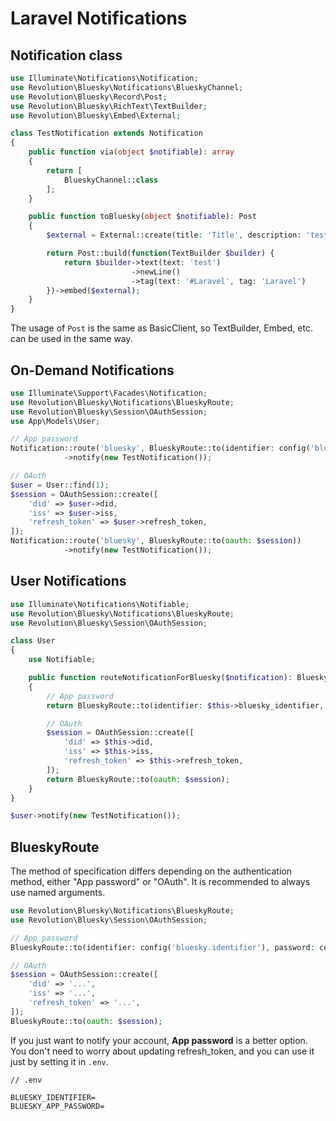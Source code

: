 Laravel Notifications
====

## Notification class
```php
use Illuminate\Notifications\Notification;
use Revolution\Bluesky\Notifications\BlueskyChannel;
use Revolution\Bluesky\Record\Post;
use Revolution\Bluesky\RichText\TextBuilder;
use Revolution\Bluesky\Embed\External;

class TestNotification extends Notification
{
    public function via(object $notifiable): array
    {
        return [
            BlueskyChannel::class
        ];
    }

    public function toBluesky(object $notifiable): Post
    {
        $external = External::create(title: 'Title', description: 'test', uri: 'https://');

        return Post::build(function(TextBuilder $builder) {
            return $builder->text(text: 'test')
                           ->newLine()
                           ->tag(text: '#Laravel', tag: 'Laravel')
        })->embed($external);
    }
}
```

The usage of `Post` is the same as BasicClient, so TextBuilder, Embed, etc. can be used in the same way.

## On-Demand Notifications
```php
use Illuminate\Support\Facades\Notification;
use Revolution\Bluesky\Notifications\BlueskyRoute;
use Revolution\Bluesky\Session\OAuthSession;
use App\Models\User;

// App password
Notification::route('bluesky', BlueskyRoute::to(identifier: config('bluesky.identifier'), password: config('bluesky.password')))
            ->notify(new TestNotification());

// OAuth
$user = User::find(1);
$session = OAuthSession::create([
    'did' => $user->did,
    'iss' => $user->iss,
    'refresh_token' => $user->refresh_token,
]);
Notification::route('bluesky', BlueskyRoute::to(oauth: $session))
            ->notify(new TestNotification());
```

## User Notifications
```php
use Illuminate\Notifications\Notifiable;
use Revolution\Bluesky\Notifications\BlueskyRoute;
use Revolution\Bluesky\Session\OAuthSession;

class User
{
    use Notifiable;

    public function routeNotificationForBluesky($notification): BlueskyRoute
    {
        // App password
        return BlueskyRoute::to(identifier: $this->bluesky_identifier, password: $this->bluesky_password);

        // OAuth
        $session = OAuthSession::create([
            'did' => $this->did,
            'iss' => $this->iss,
            'refresh_token' => $this->refresh_token,
        ]);
        return BlueskyRoute::to(oauth: $session);
    }
}
```

```php
$user->notify(new TestNotification());
```

## BlueskyRoute

The method of specification differs depending on the authentication method, either "App password" or "OAuth". It is recommended to always use named arguments.

```php
use Revolution\Bluesky\Notifications\BlueskyRoute;
use Revolution\Bluesky\Session\OAuthSession;

// App password
BlueskyRoute::to(identifier: config('bluesky.identifier'), password: config('bluesky.password'))

// OAuth
$session = OAuthSession::create([
    'did' => '...',
    'iss' => '...',
    'refresh_token' => '...',
]);
BlueskyRoute::to(oauth: $session);
```

If you just want to notify your account, **App password** is a better option.
You don't need to worry about updating refresh_token, and you can use it just by setting it in `.env`.

```
// .env

BLUESKY_IDENTIFIER=
BLUESKY_APP_PASSWORD=
```
